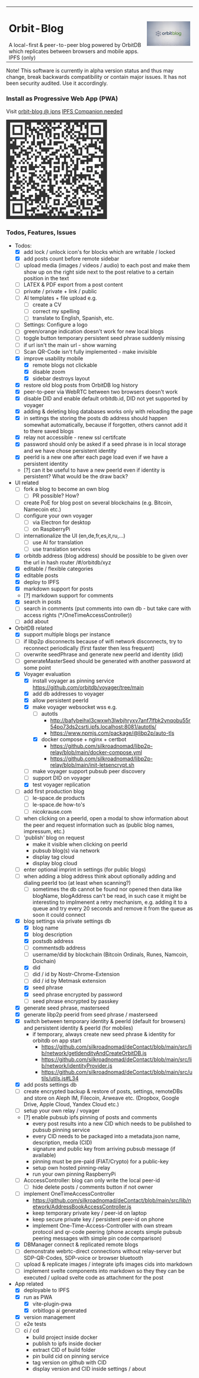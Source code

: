 <table border="0" cellspacing="0" cellpadding="0">
  <tr>
      <td>
      <h1>Orbit-Blog</h1>A local-first & peer-to-peer blog powered by OrbitDB which replicates between browsers and mobile apps. IPFS (only)</td>
    <td><img src="./public/orbitbloglogo-700.png" width="300" alt="Orbit Blog Logo"></td>
  </tr>
</table>
Note! This software is currently in alpha version status and thus may change, break backwards compatibility or contain major issues. It has not been security audited. Use it accordingly.

### Install as Progressive Web App (PWA)

Visit [orbit-blog @ ipns](ipns://k51qzi5uqu5djjnnjgtviql86f19isjyz6azhw48ovgn22m6otstezp2ngfs8g) [IPFS Companion needed](https://docs.ipfs.tech/install/ipfs-companion/)

[![QR Code to PWA](/public/ipns.dweb.link.png)](https://k51qzi5uqu5djjnnjgtviql86f19isjyz6azhw48ovgn22m6otstezp2ngfs8g.ipns.dweb.link/)

### Todos, Features, Issues
- Todos:
    - [x] add lock / unlock icon's for blocks which are writable / locked
    - [x] add posts count before remote sidebar
    - [ ] upload media (images / videos / audio) to each post and make them show up on the right side next to the post relative to a certain position in the text
    - [ ] LATEX & PDF export from a post content
    - [ ] private / private + link / public 
    - [ ] AI templates + file upload e.g. 
        - [ ] create a CV
        - [ ] correct my spelling
        - [ ] translate to English, Spanish, etc.
    - [ ] Settings: Configure a logo
    - [ ] green/orange indication doesn't work for new local blogs
    - [ ] toggle button temporary persistent seed phrase suddenly missing 
    - [ ] if url isn't the main url - show warning
    - [ ] Scan QR-Code isn't fully implemented - make invisible
    - [x] improve usability mobile
        - [x] remote blogs not clickable
        - [x] disable zoom
        - [x] sidebar destroys layout
    - [x] restore old blog posts from OrbitDB log history
    - [x] peer-to-peer via WebRTC between two browsers doesn't work
    - [x] disable DID and enable default orbitdb.id, DID not yet supported by voyager  
    - [x] adding & deleting blog databases works only with reloading the page
    - [x] in settings the storing the posts db address should happen somewhat automatically, because if forgotten, others cannot add it to there saved blogs
    - [x] relay not accessible - renew ssl certifcate
    - [x] password should only be asked if a seed phrase is in local storage and we have chose persistent identity 
    - [x] peerId is a new one after each page load even if we have a persistent identity
    - [?] can it be useful to have a new peerId even if identity is persistent? What would be the draw back?   
- UI related
    - [ ] fork a blog to become an own blog
        - [ ] PR possible? How? 
    - [ ] create PoE for blog post on several blockchains (e.g. Bitcoin, Namecoin etc.)
    - [ ] configure your own voyager
        - [ ] via Electron for desktop
        - [ ] on RaspberryPi 
    - [ ] internationalize the UI (en,de,fr,es,it,ru,...)
        - [ ] use AI for translation
        - [ ] use translation services
    - [x] orbitdb address (blog address) should be possible to be given over the url in hash router /#/orbitdb/xyz
    - [x] editable / flexible categories
    - [x] editable posts
    - [x] deploy to IPFS
    - [x] markdown support for posts 
    - [?] markdown support for comments
    - [x] search in posts 
    - [ ] search in comments (put comments into own db - but take care with access rights (*/OneTimeAccessController))
    - [ ] add about
- OrbitDB related
    - [x] support multiple blogs per instance
    - [ ] if libp2p disconnects because of wifi network disconnects, try to reconnect periodically (first faster then less frequent)
    - [ ] overwrite seedPhrase and generate new peerId and identity (did)
    - [ ] generateMasterSeed should be generated with another password at some point
    - [x] Voyager evaluation
        - [x] install voyager as pinning service https://github.com/orbitdb/voyager/tree/main
        - [x] add db addresses to voyager
        - [x] allow persistent peerId
        - [x] make voyager websocket wss e.g. 
            - [ ] autotls 
                - http://bafybeihxl3cwxwh3lwbjhryxv7anf7lfbk2ynqobu55r54po73ds2csrti.ipfs.localhost:8081/autotls/
                - https://www.npmjs.com/package/@libp2p/auto-tls
            - [x] docker compose + nginx + certbot
                - https://github.com/silkroadnomad/libp2p-relay/blob/main/docker-compose.yml
                - https://github.com/silkroadnomad/libp2p-relay/blob/main/init-letsencrypt.sh
        - [ ] make voyager support pubsub peer discovery
        - [ ] support DID on voyager
        - [x] test voyager replication
    - [ ] add first production blog 
        - [ ] le-space.de products
        - [ ] le-space.de how-to's
        - [ ] nicokrause.com
    - [ ] when clicking on a peerId, open a modal to show information about the peer and request information such as (public blog names, impressum, etc.)
    - [ ] 'publish' blog on request 
        - make it visible when clicking on peerId
        - pubsub blog(s) via network
        - display tag cloud 
        - display blog cloud
    - [ ] enter optional imprint in settings (for public blogs) 
    - [ ] when adding a blog address think about optionally adding and dialing peerId too (at least when scanning?)
        - [ ] sometimes the db cannot be found nor opened then data like blogName, blogAddress can't be read, in such case it might be interesting to implmenent a retry mechanism, e.g. adding it to a queue and try every 20 seconds and remove it from the queue as soon it could connect       
    - [x] blog settings via private settings db
        - [x] blog name
        - [x] blog description
        - [x] postsdb address
        - [ ] commentsdb address  
        - [ ] username/did by blockchain (Bitcoin Ordinals, Runes, Namcoin, Doichain)
        - [x] did
        - [ ] did / id by Nostr-Chrome-Extension
        - [ ] did / id by Metmask extension
        - [x] seed phrase
        - [x] seed phrase encrypted by password
        - [ ] seed phrase encrypted by passkey
    - [x] generate seed phrase, masterseed
    - [x] generate libp2p peerid from seed phrase / masterseed  
    - [x] switch between temporary identity & peerId (default for browsers) and persistent identity & peerId (for mobiles)
        - if temporary, always create new seed phrase & identity for orbitdb on app start
            - https://github.com/silkroadnomad/deContact/blob/main/src/lib/network/getIdendityAndCreateOrbitDB.js
            - https://github.com/silkroadnomad/deContact/blob/main/src/lib/network/identityProvider.js
            - https://github.com/silkroadnomad/deContact/blob/main/src/utils/utils.js#L34
    - [x] add posts settings db  
    - [ ] create encrypted backup & restore of posts, settings, remoteDBs and store on Aleph IM, Filecoin, Arweave etc.  (Dropbox, Google Drive, Apple Cloud, Yandex Cloud etc.)
    - [ ] setup your own relay / voyager
    - [?] enable pubsub ipfs pinning of posts and comments 
        - every post results into a new CID which needs to be published to pubsub pinning service
        - every CID needs to be packaged into a metadata.json name, description, media (CID) 
        - signature and public key from arriving pubsub message (if available)
        - pinning must be pre-paid (FIAT/Crypto) for a public-key
        - setup own hosted pinning-relay
        - run your own pinning RaspberryPi   
    - [ ] AcccessController: blog can only write the local peer-id
        - [ ] hide delete posts / comments button if not owner  
    - [ ] implement OneTimeAccessController 
        - https://github.com/silkroadnomad/deContact/blob/main/src/lib/network/AddressBookAccessController.js
        - keep temporary private key / peer-id on laptop 
        - keep secure private key / persistent peer-id on phone
        - implement One-Time-Access-Controller with own stream protocol and qr-code peering (phone accepts simple pubsub peering messages with simple pin code comparison)
    - [x] DBManager connect & replicated remote blogs
    - [ ] demonstrate webrtc-direct connections without relay-server but SDP-QR-Codes, SDP-voice or browser bluetooth
    - [ ] upload & replicate images / integrate ipfs images cids into markdown
    - [ ] implement svelte components into markdown so they they can be executed / upload svelte code as attachment for the post
- App related
    - [x] deployable to IPFS
    - [x] run as PWA
        - [x] vite-plugin-pwa
        - [x] orbitlogo ai generated
    - [x] version management
    - [ ] e2e tests
    - [ ] ci / cd
        - build project inside docker
        - publish to ipfs inside docker
        - extract CID of build folder
        - pin build cid on pinning service
        - tag version on github with CID
        - display version and CID inside settings / about 